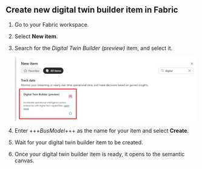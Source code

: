 ## Create new digital twin builder item in Fabric

1. Go to your Fabric workspace. 
2. Select **New item**.
3. Search for the *Digital Twin Builder (preview)* item, and select it.

    ![Screenshot of the Digital Twin Builder item.](../media/new-digital-twin-builder.png)
    
4. Enter +++*BusModel*+++ as the name for your item and select **Create**. 
5. Wait for your digital twin builder item to be created.
6. Once your digital twin builder item is ready, it opens to the semantic canvas.